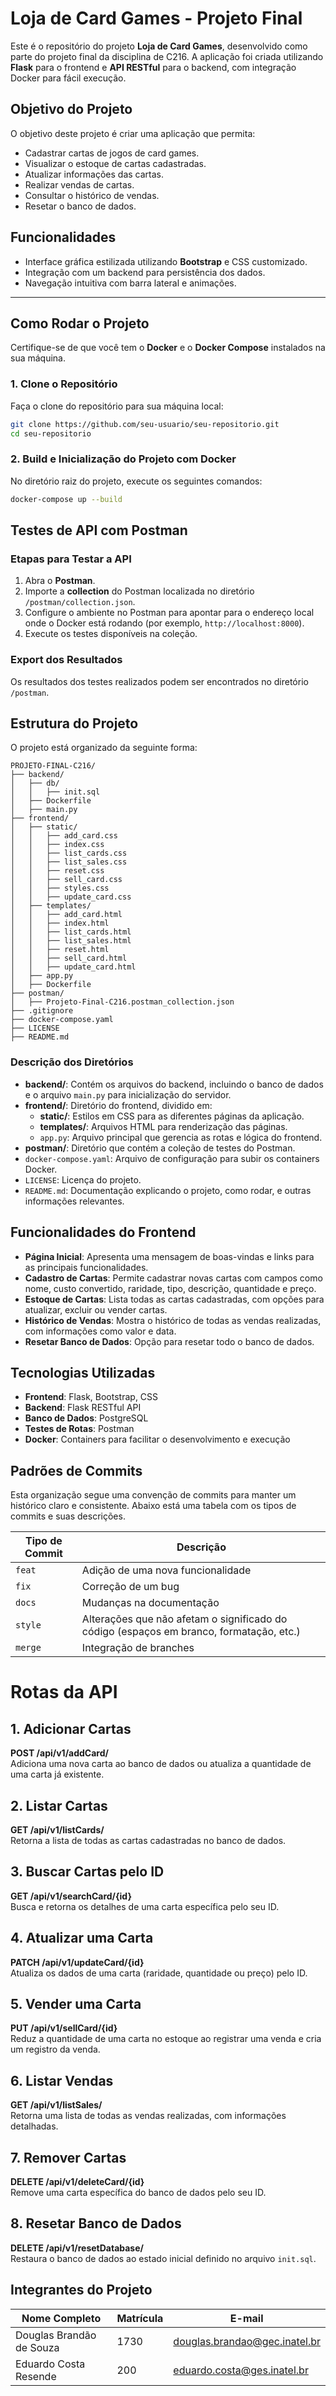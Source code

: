 # Loja de Card Games - Projeto Final

Este é o repositório do projeto **Loja de Card Games**, desenvolvido como parte do projeto final da disciplina de C216. A aplicação foi criada utilizando **Flask** para o frontend e **API RESTful** para o backend, com integração Docker para fácil execução. 

## Objetivo do Projeto

O objetivo deste projeto é criar uma aplicação que permita:
- Cadastrar cartas de jogos de card games.
- Visualizar o estoque de cartas cadastradas.
- Atualizar informações das cartas.
- Realizar vendas de cartas.
- Consultar o histórico de vendas.
- Resetar o banco de dados.

## Funcionalidades

- Interface gráfica estilizada utilizando **Bootstrap** e CSS customizado.
- Integração com um backend para persistência dos dados.
- Navegação intuitiva com barra lateral e animações.

---

## Como Rodar o Projeto

Certifique-se de que você tem o **Docker** e o **Docker Compose** instalados na sua máquina.

### 1. Clone o Repositório

Faça o clone do repositório para sua máquina local:

```bash
git clone https://github.com/seu-usuario/seu-repositorio.git
cd seu-repositorio
```

### 2. Build e Inicialização do Projeto com Docker

No diretório raiz do projeto, execute os seguintes comandos:

```bash
docker-compose up --build
```

## Testes de API com Postman

### Etapas para Testar a API

1. Abra o **Postman**.
2. Importe a **collection** do Postman localizada no diretório `/postman/collection.json`.
3. Configure o ambiente no Postman para apontar para o endereço local onde o Docker está rodando (por exemplo, `http://localhost:8000`).
4. Execute os testes disponíveis na coleção.

### Export dos Resultados

Os resultados dos testes realizados podem ser encontrados no diretório `/postman`.

## Estrutura do Projeto

O projeto está organizado da seguinte forma:

```
PROJETO-FINAL-C216/
├── backend/
│   ├── db/
│   │   ├── init.sql
│   ├── Dockerfile
│   ├── main.py
├── frontend/
│   ├── static/
│   │   ├── add_card.css
│   │   ├── index.css
│   │   ├── list_cards.css
│   │   ├── list_sales.css
│   │   ├── reset.css
│   │   ├── sell_card.css
│   │   ├── styles.css
│   │   ├── update_card.css
│   ├── templates/
│   │   ├── add_card.html
│   │   ├── index.html
│   │   ├── list_cards.html
│   │   ├── list_sales.html
│   │   ├── reset.html
│   │   ├── sell_card.html
│   │   ├── update_card.html
│   ├── app.py
│   ├── Dockerfile
├── postman/
│   ├── Projeto-Final-C216.postman_collection.json
├── .gitignore
├── docker-compose.yaml
├── LICENSE
├── README.md
```
### Descrição dos Diretórios

- **backend/**: Contém os arquivos do backend, incluindo o banco de dados e o arquivo `main.py` para inicialização do servidor.
- **frontend/**: Diretório do frontend, dividido em:
  - **static/**: Estilos em CSS para as diferentes páginas da aplicação.
  - **templates/**: Arquivos HTML para renderização das páginas.
  - `app.py`: Arquivo principal que gerencia as rotas e lógica do frontend.
- **postman/**: Diretório que contém a coleção de testes do Postman.
- `docker-compose.yaml`: Arquivo de configuração para subir os containers Docker.
- `LICENSE`: Licença do projeto.
- `README.md`: Documentação explicando o projeto, como rodar, e outras informações relevantes.

## Funcionalidades do Frontend

- **Página Inicial**: Apresenta uma mensagem de boas-vindas e links para as principais funcionalidades.
- **Cadastro de Cartas**: Permite cadastrar novas cartas com campos como nome, custo convertido, raridade, tipo, descrição, quantidade e preço.
- **Estoque de Cartas**: Lista todas as cartas cadastradas, com opções para atualizar, excluir ou vender cartas.
- **Histórico de Vendas**: Mostra o histórico de todas as vendas realizadas, com informações como valor e data.
- **Resetar Banco de Dados**: Opção para resetar todo o banco de dados.

## Tecnologias Utilizadas

- **Frontend**: Flask, Bootstrap, CSS
- **Backend**: Flask RESTful API
- **Banco de Dados**: PostgreSQL
- **Testes de Rotas**: Postman
- **Docker**: Containers para facilitar o desenvolvimento e execução

## Padrões de Commits

Esta organização segue uma convenção de commits para manter um histórico claro e consistente. Abaixo está uma tabela com os tipos de commits e suas descrições.

| Tipo de Commit | Descrição                                                                           |
|-----------------|-----------------------------------------------------------------------------------|
| `feat`          | Adição de uma nova funcionalidade                                                |
| `fix`           | Correção de um bug                                                              |
| `docs`          | Mudanças na documentação                                                        |
| `style`         | Alterações que não afetam o significado do código (espaços em branco, formatação, etc.) |
| `merge`         | Integração de branches                                                          |

# Rotas da API

## 1. Adicionar Cartas
**POST /api/v1/addCard/**  
Adiciona uma nova carta ao banco de dados ou atualiza a quantidade de uma carta já existente.

## 2. Listar Cartas
**GET /api/v1/listCards/**  
Retorna a lista de todas as cartas cadastradas no banco de dados.

## 3. Buscar Cartas pelo ID
**GET /api/v1/searchCard/{id}**  
Busca e retorna os detalhes de uma carta específica pelo seu ID.

## 4. Atualizar uma Carta
**PATCH /api/v1/updateCard/{id}**  
Atualiza os dados de uma carta (raridade, quantidade ou preço) pelo ID.

## 5. Vender uma Carta
**PUT /api/v1/sellCard/{id}**  
Reduz a quantidade de uma carta no estoque ao registrar uma venda e cria um registro da venda.

## 6. Listar Vendas
**GET /api/v1/listSales/**  
Retorna uma lista de todas as vendas realizadas, com informações detalhadas.

## 7. Remover Cartas
**DELETE /api/v1/deleteCard/{id}**  
Remove uma carta específica do banco de dados pelo seu ID.

## 8. Resetar Banco de Dados
**DELETE /api/v1/resetDatabase/**  
Restaura o banco de dados ao estado inicial definido no arquivo `init.sql`.

## Integrantes do Projeto

| Nome Completo   | Matrícula  | E-mail             |
|------------------|------------|--------------------|
| Douglas Brandão de Souza   | 1730  |  douglas.brandao@gec.inatel.br |
| Eduardo Costa Resende   | 200  | eduardo.costa@ges.inatel.br  |

